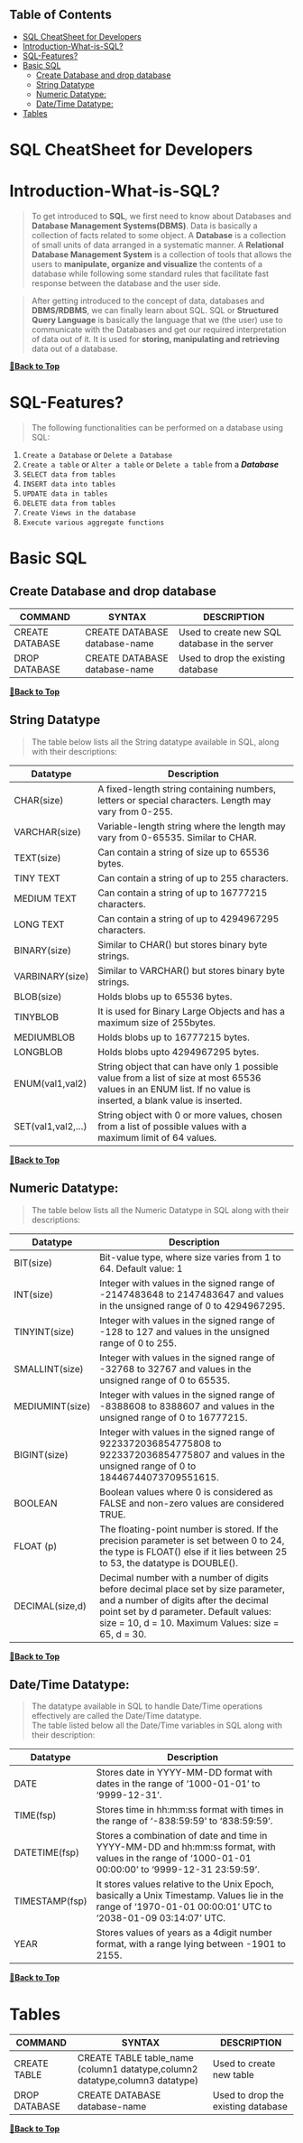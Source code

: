 ## Table of Contents

- [SQL CheatSheet for Developers](#sql-cheatsheet-for-developers)
- [Introduction-What-is-SQL?](#introduction-what-is-sql)
- [SQL-Features?](#sql-features)
- [Basic SQL](#basic-sql)
  - [Create Database and drop database](#create-database-and-drop-database)
  - [String Datatype](#string-datatype)
  - [Numeric Datatype:](#numeric-datatype)
  - [Date/Time Datatype:](#datetime-datatype)
- [Tables](#tables)

# SQL CheatSheet for Developers

# Introduction-What-is-SQL?

> To get introduced to **SQL**, we first need to know about Databases and **Database Management Systems(DBMS)**. Data is basically a collection of facts related to some object. A **Database** is a collection of small units of data arranged in a systematic manner. A **Relational Database Management System** is a collection of tools that allows the users to **manipulate, organize and visualize** the contents of a database while following some standard rules that facilitate fast response between the database and the user side.

> After getting introduced to the concept of data, databases and **DBMS/RDBMS**, we can finally learn about SQL. SQL or **Structured Query Language** is basically the language that we (the user) use to communicate with the Databases and get our required interpretation of data out of it. It is used for **storing, manipulating and retrieving** data out of a database.

**[🔼Back to Top](#table-of-contents)**

# SQL-Features?

> The following functionalities can be performed on a database using SQL:

1. `Create a Database` or `Delete a Database`
2. `Create a table` or `Alter a table` or `Delete a table` from a ___Database___
3. `SELECT data from tables`
4. `INSERT data into tables`
5. `UPDATE data in tables`
6. `DELETE data from tables`
7. `Create Views in the database`
8. `Execute various aggregate functions`

# Basic SQL

## Create Database and drop database

| COMMAND  | SYNTAX | DESCRIPTION |
| ------------- | ------------- |--------|
| CREATE DATABASE| CREATE DATABASE database-name  | Used to create new SQL database in the server        |
| DROP DATABASE  | CREATE DATABASE database-name  | Used to drop the existing database   |

**[🔼Back to Top](#table-of-contents)**

## String Datatype

> The table below lists all the String datatype available in SQL, along with their descriptions:

|Datatype |	Description|
|---------|---------------|
| CHAR(size) |	A fixed-length string containing numbers, letters or special characters. Length may vary from 0-255.|
| VARCHAR(size)	|Variable-length string where the length may vary from 0-65535. Similar to CHAR.|
| TEXT(size)|	Can contain a string of size up to 65536 bytes. |
| TINY TEXT	|Can contain a string of up to 255 characters.|
| MEDIUM TEXT |	Can contain a string of up to 16777215 characters.|
| LONG TEXT|	Can contain a string of up to 4294967295 characters.|
| BINARY(size)|	Similar to CHAR() but stores binary byte strings.|
| VARBINARY(size)|	Similar to VARCHAR() but stores binary byte strings.|
| BLOB(size)|	Holds blobs up to 65536 bytes.|
| TINYBLOB|	It is used for Binary Large Objects and has a maximum size of 255bytes.|
| MEDIUMBLOB|	Holds blobs up to 16777215 bytes.|
| LONGBLOB	| Holds blobs upto 4294967295 bytes.|
| ENUM(val1,val2) |	String object that can have only 1 possible value from a list of size at most 65536 values in an ENUM list. If no value is inserted, a blank value is inserted.|
| SET(val1,val2,…)	|String object with 0 or more values, chosen from a list of possible values with a maximum limit of 64 values.|

**[🔼Back to Top](#table-of-contents)**

## Numeric Datatype:

> The table below lists all the Numeric Datatype in SQL along with their descriptions:

|Datatype	|Description|
|-------|-------------|
| BIT(size) |	Bit-value type, where size varies from 1 to 64. Default value: 1|
| INT(size)	|Integer with values in the signed range of -2147483648 to 2147483647 and values in the unsigned range of 0 to 4294967295.|
| TINYINT(size)	|Integer with values in the signed range of -128 to 127 and values in the unsigned range of 0 to 255.|
| SMALLINT(size)|	Integer with values in the signed range of -32768 to 32767 and values in the unsigned range of 0 to 65535.|
| MEDIUMINT(size)	|Integer with values in the signed range of -8388608 to 8388607 and values in the unsigned range of 0 to 16777215.|
| BIGINT(size) |	Integer with values in the signed range of 9223372036854775808 to 9223372036854775807 and values in the unsigned range of 0 to 18446744073709551615.|
| BOOLEAN	|Boolean values where 0 is considered as FALSE and non-zero values are considered TRUE.|
| FLOAT (p)	|The floating-point number is stored. If the precision parameter is set between 0 to 24, the type is FLOAT() else if it lies between 25 to 53, the datatype is DOUBLE().|
| DECIMAL(size,d) |	Decimal number with a number of digits before decimal place set by size parameter, and a number of digits after the decimal point set by d parameter. Default values: size = 10, d = 10. Maximum Values: size = 65, d = 30.|

**[🔼Back to Top](#table-of-contents)**

## Date/Time Datatype:

> The datatype available in SQL to handle Date/Time operations effectively are called the Date/Time datatype. <br /> The table listed below all the Date/Time variables in SQL along with their description:

|Datatype|	Description|
|-------|---------|
| DATE	|Stores date in YYYY-MM-DD format with dates in the range of ‘1000-01-01’ to ‘9999-12-31’.|
| TIME(fsp)	|Stores time in hh:mm:ss format with times in the range of ‘-838:59:59’ to ‘838:59:59’.|
| DATETIME(fsp)	|Stores a combination of date and time in YYYY-MM-DD and hh:mm:ss format, with values in the range of ‘1000-01-01 00:00:00’ to ‘9999-12-31 23:59:59’.|
| TIMESTAMP(fsp)	|It stores values relative to the Unix Epoch, basically a Unix Timestamp. Values lie in the range of ‘1970-01-01 00:00:01’ UTC to ‘2038-01-09 03:14:07’ UTC.|
| YEAR	|Stores values of years as a 4digit number format, with a range lying between -1901 to 2155.|

**[🔼Back to Top](#table-of-contents)**

# Tables

| COMMAND  | SYNTAX | DESCRIPTION |
| ------------- | ------------- |--------|
| CREATE TABLE| CREATE TABLE table_name (column1 datatype,column2 datatype,column3 datatype)  | Used to create new table        |
| DROP DATABASE  | CREATE DATABASE database-name  | Used to drop the existing database   |

**[🔼Back to Top](#table-of-contents)**


